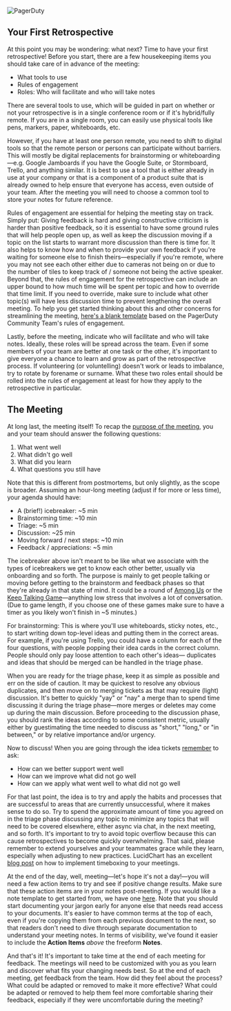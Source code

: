 ![PagerDuty](../assets/img/headers/Retros-NextSteps.png)

## Your First Retrospective

At this point you may be wondering: what next? Time to have your first retrospective! Before you start, there are a few housekeeping items you should take care of in advance of the meeting:

- What tools to use
- Rules of engagement 
- Roles: Who will facilitate and who will take notes

There are several tools to use, which will be guided in part on whether or not your retrospective is in a single conference room or if it's hybrid/fully remote. If you are in a single room, you can easily use physical tools like pens, markers, paper, whiteboards, etc. 

However, if you have at least one person remote, you need to shift to digital tools so that the remote person or persons can participate without barriers. This will mostly be digital replacements for brainstorming or whiteboarding—e.g. Google Jamboards if you have the Google Suite, or Stormboard, Trello, and anything similar. It is best to use a tool that is either already in use at your company or that is a component of a product suite that is already owned to help ensure that everyone has access, even outside of your team. After the meeting you will need to choose a common tool to store your notes for future reference.

Rules of engagement are essential for helping the meeting stay on track. Simply put: Giving feedback is hard and giving constructive criticism is harder than positive feedback, so it is essential to have some ground rules that will help people open up, as well as keep the discussion moving if a topic on the list starts to warrant more discussion than there is time for. It also helps to know how and when to provide your own feedback if you're waiting for someone else to finish theirs—especially if you're remote, where you may not see each other either due to cameras not being on or due to the number of tiles to keep track of / someone not being the active speaker. Beyond that, the rules of engagement for the retrospective can include an upper bound to how much time will be spent per topic and how to override that time limit. If you need to override, make sure to include what other topic(s) will have less discussion time to prevent lengthening the overall meeting. To help you get started thinking about this and other concerns for streamlining the meeting, [here's a blank template](https://docs.google.com/presentation/d/1N4mAtI9Yaw1ZX0AkkyStJ41HwDgj__Kg3tQQgMHo1SA/edit#slide=id.g7c38cb8f37_0_2260) based on the PagerDuty Community Team's rules of engagement.

Lastly, before the meeting, indicate who will facilitate and who will take notes. Ideally, these roles will be spread across the team. Even if some members of your team are better at one task or the other, it's important to give everyone a chance to learn and grow as part of the retrospective process. If volunteering (or voluntelling) doesn't work or leads to imbalance, try to rotate by forename or surname. What these two roles entail should be rolled into the rules of engagement at least for how they apply to the retrospective in particular.

## The Meeting

At long last, the meeting itself! To recap the [purpose of the meeting](https://retrospectives.pagerduty.com/during/), you and your team should answer the following questions:

1. What went well
1. What didn't go well
1. What did you learn
1. What questions you still have

Note that this is different from postmortems, but only slightly, as the scope is broader. Assuming an hour-long meeting (adjust if for more or less time), your agenda should have:

- A (brief!) icebreaker: ~5 min
- Brainstorming time: ~10 min
- Triage: ~5 min
- Discussion: ~25 min
- Moving forward / next steps: ~10 min
- Feedback / appreciations: ~5 min

The icebreaker above isn't meant to be like what we associate with the types of icebreakers we get to know each other better, usually via onboarding and so forth. The purpose is mainly to get people talking or moving before getting to the brainstorm and feedback phases so that they're already in that state of mind. It could be a round of [Among Us](https://en.wikipedia.org/wiki/Among_Us) or the [Keep Talking Game](https://keeptalkinggame.com/)—anything low stress that involves a lot of conversation. (Due to game length, if you choose one of these games make sure to have a timer as you likely won't finish in ~5 minutes.)

For brainstorming: This is where you'll use whiteboards, sticky notes, etc., to start writing down top-level ideas and putting them in the correct areas. For example, if you're using Trello, you could have a column for each of the four questions, with people popping their idea cards in the correct column. People should only pay loose attention to each other's ideas— duplicates and ideas that should be merged can be handled in the triage phase. 

When you are ready for the triage phase, keep it as simple as possible and err on the side of caution. It may be quickest to resolve any obvious duplicates, and then move on to merging tickets as that may require (light) discussion. It's better to quickly "yay" or "nay" a merge than to spend time discussing it during the triage phase—more merges or deletes may come up during the main discussion. Before proceeding to the discussion phase, you should rank the ideas according to some consistent metric, usually either by guestimating the time needed to discuss as "short," "long," or "in between," or by relative importance and/or urgency.

Now to discuss! When you are going through the idea tickets [remember](https://retrospectives.pagerduty.com/during/) to ask:

- How can we better support went well
- How can we improve what did not go well
- How can we apply what went well to what did not go well

For that last point, the idea is to try and apply the habits and processes that are successful to areas that are currently unsuccessful, where it makes sense to do so. Try to spend the approximate amount of time you agreed on in the triage phase discussing any topic to minimize any topics that will need to be covered elsewhere, either async via chat, in the next meeting, and so forth. It's important to try to avoid topic overflow because this can cause retrospectives to become quickly overwhelming. That said, please remember to extend yourselves and your teammates grace while they learn, especially when adjusting to new practices. LucidChart has an excellent [blog post](https://www.lucidchart.com/blog/what-is-timeboxing) on how to implement timeboxing to your meetings.

At the end of the day, well, meeting—let's hope it's not a day!—you will need a few action items to try and see if positive change results. Make sure that these action items are in your notes post-meeting. If you would like a note template to get started from, we have one [here](https://docs.google.com/document/d/19M93owg0sNV2n0fDg2JlhS9Z33zi1QDaWd7RJUq9o6k/edit#). Note that you should start documenting your jargon early for anyone else that needs read access to your documents. It's easier to have common terms at the top of each, even if you're copying them from each previous document to the next, so that readers don't need to dive through separate documentation to understand your meeting notes. In terms of visibility, we've found it easier to include the **Action Items** _above_ the freeform **Notes**. 

And that's it! It's important to take time at the end of each meeting for feedback. The meetings will need to be customized with you as you learn and discover what fits your changing needs best. So at the end of each meeting, get feedback from the team. How did they feel about the process? What could be adapted or removed to make it more effective? What could be adapted or removed to help them feel more comfortable sharing their feedback, especially if they were uncomfortable during the meeting?
